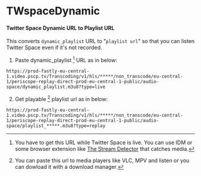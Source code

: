 # TWspaceDynamic
#### Twitter Space Dynamic URL to Playlist URL

This converts `dynamic_playlist` URL to "`playlist url`" so that you can listen Twitter Space even if it's not recorded.

1. Paste dynamic_playlist [^1] URL as in below:

`https://prod-fastly-eu-central-1.video.pscp.tv/Transcoding/v1/hls/*****/non_transcode/eu-central-1/periscope-replay-direct-prod-eu-central-1-public/audio-space/dynamic_playlist.m3u8?type=live`

2. Get playable [^2] playlist url as in below:

`https://prod-fastly-eu-central-1.video.pscp.tv/Transcoding/v1/hls/*****/non_transcode/eu-central-1/periscope-replay-direct-prod-eu-central-1-public/audio-space/playlist_*****.m3u8?type=replay`

[^1]: You have to get this URL while Twitter Space is live. You can use IDM or some browser extension like [The Stream Detector](https://addons.mozilla.org/en-US/firefox/addon/hls-stream-detector/) that catches media.
[^2]: You can paste this url to media players like VLC, MPV and listen or you can dowload it with a download manager.
